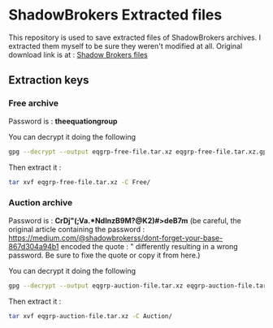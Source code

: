 ShadowBrokers Extracted files
===========

This repository is used to save extracted files of ShadowBrokers archives. I extracted them myself to be sure they weren't modified at all.
Original download link is at : [Shadow Brokers files](https://mega.nz/#!zEAU1AQL!oWJ63n-D6lCuCQ4AY0Cv_405hX8kn7MEsa1iLH5UjKU)

Extraction keys
-------

### Free archive
Password is : **theequationgroup**

You can decrypt it doing the following

~~~ bash
gpg --decrypt --output eqgrp-free-file.tar.xz eqgrp-free-file.tar.xz.gpg
~~~

Then extract it :

~~~ bash
tar xvf eqgrp-free-file.tar.xz -C Free/
~~~

### Auction archive
Password is : **CrDj"(;Va.\*NdlnzB9M?@K2)#>deB7m** (be careful, the original article containing the password : https://medium.com/@shadowbrokerss/dont-forget-your-base-867d304a94b1 encoded the quote : \" differently resulting in a wrong password. Be sure to fixe the quote or copy it from here.)

You can decrypt it doing the following

~~~ bash
gpg --decrypt --output eqgrp-auction-file.tar.xz eqgrp-auction-file.tar.xz.gpg
~~~

Then extract it :

~~~ bash
tar xvf eqgrp-auction-file.tar.xz -C Auction/
~~~

